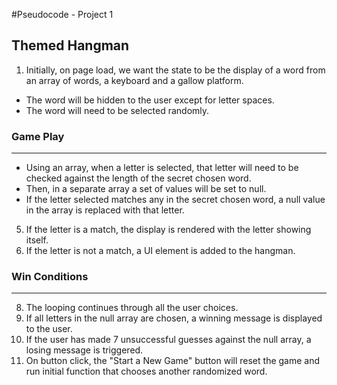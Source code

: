 #Pseudocode - Project 1

## Themed Hangman

1. Initially, on page load, we want the state to be the display of a word from an array of words, a keyboard and a gallow platform.

- The word will be hidden to the user except for letter spaces.
- The word will need to be selected randomly.


### Game Play
****

- Using an array, when a letter is selected, that letter will need to be checked against the length of the secret chosen word.
- Then, in a separate array a set of values will be set to null.
- If the letter selected matches any in the secret chosen word, a null value in the array is replaced with that letter.

5. If the letter is a match, the display is rendered with the letter showing itself.
6. If the letter is not a match, a UI element is added to the hangman.

### Win Conditions
---

8. The looping continues through all the user choices.
9. If all letters in the null array are chosen, a winning message is displayed to the user.
10. If the user has made 7 unsuccessful guesses against the null array, a losing message is triggered.
10. On button click, the "Start a New Game" button will reset the game and run initial function that chooses another randomized word.

